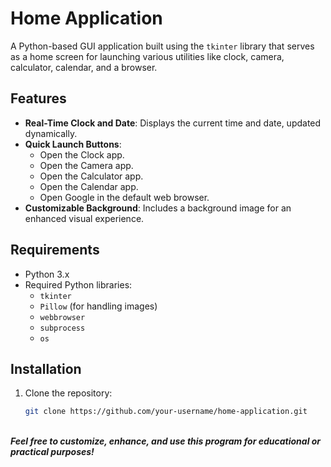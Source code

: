 # Home Application

A Python-based GUI application built using the `tkinter` library that serves as a home screen for launching various utilities like clock, camera, calculator, calendar, and a browser.

## Features
- **Real-Time Clock and Date**: Displays the current time and date, updated dynamically.
- **Quick Launch Buttons**:
  - Open the Clock app.
  - Open the Camera app.
  - Open the Calculator app.
  - Open the Calendar app.
  - Open Google in the default web browser.
- **Customizable Background**: Includes a background image for an enhanced visual experience.

## Requirements
- Python 3.x
- Required Python libraries:
  - `tkinter`
  - `Pillow` (for handling images)
  - `webbrowser`
  - `subprocess`
  - `os`

## Installation
1. Clone the repository:
   ```bash
   git clone https://github.com/your-username/home-application.git


<br><i><b>Feel free to customize, enhance, and use this program for educational or practical purposes!
##